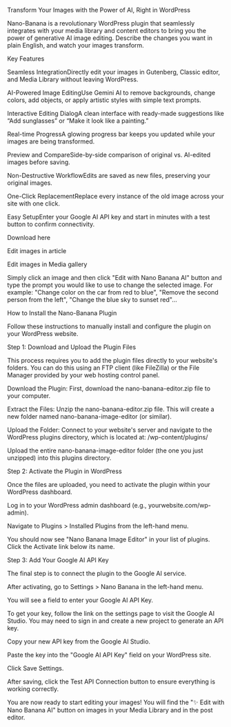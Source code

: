 Transform Your Images with the Power of AI, Right in WordPress

Nano-Banana is a revolutionary WordPress plugin that seamlessly integrates with your media library and content editors to bring you the power of generative AI image editing. Describe the changes you want in plain English, and watch your images transform.

Key Features

Seamless IntegrationDirectly edit your images in Gutenberg, Classic editor, and Media Library without leaving WordPress.

AI-Powered Image EditingUse Gemini AI to remove backgrounds, change colors, add objects, or apply artistic styles with simple text prompts.

Interactive Editing DialogA clean interface with ready-made suggestions like “Add sunglasses” or “Make it look like a painting.”

Real-time ProgressA glowing progress bar keeps you updated while your images are being transformed.

Preview and CompareSide-by-side comparison of original vs. AI-edited images before saving.

Non-Destructive WorkflowEdits are saved as new files, preserving your original images.

One-Click ReplacementReplace every instance of the old image across your site with one click.

Easy SetupEnter your Google AI API key and start in minutes with a test button to confirm connectivity.

Download here

Edit images in article

Edit images in Media gallery

Simply click an image and then click "Edit with Nano Banana AI" button and type the prompt you would like to use to change the selected image. For example: "Change color on the car from red to blue", "Remove the second person from the left", "Change the blue sky to sunset red"... 

How to Install the Nano-Banana Plugin

Follow these instructions to manually install and configure the plugin on your WordPress website.

Step 1: Download and Upload the Plugin Files

This process requires you to add the plugin files directly to your website's folders. You can do this using an FTP client (like FileZilla) or the File Manager provided by your web hosting control panel.

Download the Plugin: First, download the nano-banana-editor.zip file to your computer.

Extract the Files: Unzip the nano-banana-editor.zip file. This will create a new folder named nano-banana-image-editor (or similar).

Upload the Folder: Connect to your website's server and navigate to the WordPress plugins directory, which is located at:
/wp-content/plugins/

Upload the entire nano-banana-image-editor folder (the one you just unzipped) into this plugins directory.

Step 2: Activate the Plugin in WordPress

Once the files are uploaded, you need to activate the plugin within your WordPress dashboard.

Log in to your WordPress admin dashboard (e.g., yourwebsite.com/wp-admin).

Navigate to Plugins > Installed Plugins from the left-hand menu.

You should now see "Nano Banana Image Editor" in your list of plugins. Click the Activate link below its name.

Step 3: Add Your Google AI API Key

The final step is to connect the plugin to the Google AI service.

After activating, go to Settings > Nano Banana in the left-hand menu.

You will see a field to enter your Google AI API Key.

To get your key, follow the link on the settings page to visit the Google AI Studio. You may need to sign in and create a new project to generate an API key.

Copy your new API key from the Google AI Studio.

Paste the key into the "Google AI API Key" field on your WordPress site.

Click Save Settings.

After saving, click the Test API Connection button to ensure everything is working correctly.

You are now ready to start editing your images! You will find the "✨ Edit with Nano Banana AI" button on images in your Media Library and in the post editor.
